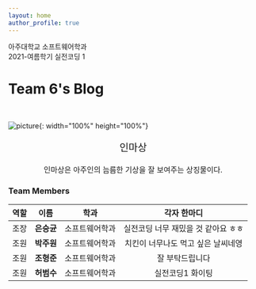 ```yaml
---
layout: home
author_profile: true
---
```


아주대학교 소프트웨어학과    
2021-여름학기 실전코딩 1


# Team 6's Blog

<br>

![picture](https://user-images.githubusercontent.com/62550918/124729730-a93fbd00-df4b-11eb-9427-c9b4a87fe400.jpeg){: width="100%" height="100%"}

 <p style="font-size : 20px; text-align : center;">인마상</p>
 <p style="font-size: 15px;text-align : center;"> 인마상은 아주인의 늠름한 기상을 잘 보여주는 상징물이다.</p>

### Team Members

| 역할 | 이름 | 학과 |  각자 한마디 |
| :---:|:---: | :---: | :---:  |
| 조장 |**은승균** | 소프트웨어학과 | 실전코딩 너무 재밌을 것 같아요 ㅎㅎ  |
| 조원 |**박주원** | 소프트웨어학과 | 치킨이 너무나도 먹고 싶은 날씨네영 |
| 조원 |**조형준** | 소프트웨어학과 | 잘 부탁드립니다 |
| 조원 |**허범수** | 소프트웨어학과 | 실전코딩1 화이팅 |




